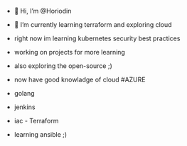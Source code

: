 - 👋 Hi, I’m @Horiodin
- 🌱 I’m currently learning terraform and exploring cloud
- right now im learning kubernetes security best practices
- working on projects for more learning 
- also exploring the open-source ;)

- now have good knowladge of cloud #AZURE 
- golang
- jenkins
- iac - Terraform
- learning ansible ;)



<!---
Horiodino/Horiodino is a ✨ special ✨ repository because its `README.md` (this file) appears on your GitHub profile.
You can click the Preview link to take a look at your changes.
--->
